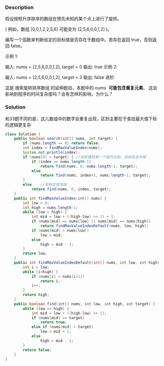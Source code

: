 ### Description
假设按照升序排序的数组在预先未知的某个点上进行了旋转。

( 例如，数组 [0,0,1,2,2,5,6] 可能变为 [2,5,6,0,0,1,2] )。

编写一个函数来判断给定的目标值是否存在于数组中。若存在返回 true，否则返回 false。

示例 1:

输入: nums = [2,5,6,0,0,1,2], target = 0
输出: true
示例 2:

输入: nums = [2,5,6,0,0,1,2], target = 3
输出: false
进阶:

这是 搜索旋转排序数组 的延伸题目，本题中的 nums  **可能包含重复元素**。
这会影响到程序的时间复杂度吗？会有怎样的影响，为什么？


### Solution
和33题不同的是，这儿数组中的数字会重复出现，区别主要在于查找最大值下标的逻辑更复杂
```java
class Solution {
    public boolean search(int[] nums, int target) {
        if (nums.length == 0) return false;
        int index = findMaxValueIndex(nums);
        System.out.println(index);
        if (nums[0] > target) {	//目标值和第一个值作比较，目标在后半段
            if (index == nums.length-1)
                return find(nums, 0, nums.length-1, target);
            else
                return find(nums, index+1, nums.length-1, target);
        }
        else	//目标在前半段
            return find(nums, 0, index, target);
    }
    public int findMaxValueIndex(int[] nums) {
        int low = 0;
        int high = nums.length-1;
        while (low < high) {
            int mid = low + ((high-low) >> 1) + 1;
            if (nums[mid] == nums[low] || nums[mid] == nums[high])
                return findMaxValueIndexDefault(nums, low, high);
            if (nums[mid] > nums[low])
                low = mid;
            else
                high = mid - 1;
        }
        return low;
    }
    public int findMaxValueIndexDefault(int[] nums, int low, int high) {
        int i = low;
        while (i<high) {
            if (nums[i] > nums[i+1])
                return i;
            i++;
        }
        return high;
    }
    public boolean find(int[] nums, int low, int high, int target) {
        while (low <= high) {
            int mid = low + ((high-low) >> 1);
            if (nums[mid] == target)
                return true;
            else if (nums[mid] < target)
                low = mid + 1;
            else
                high = mid - 1;
        }
        return false;
    }
}
```